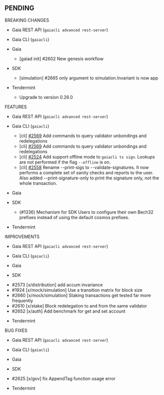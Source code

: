 ## PENDING

BREAKING CHANGES

* Gaia REST API (`gaiacli advanced rest-server`)

* Gaia CLI  (`gaiacli`)

* Gaia
  * [gaiad init] \#2602 New genesis workflow

* SDK
  * [simulation] \#2665 only argument to simulation.Invariant is now app

* Tendermint
  * Upgrade to version 0.26.0

FEATURES

* Gaia REST API (`gaiacli advanced rest-server`)

* Gaia CLI  (`gaiacli`)
    * [cli] [\#2569](https://github.com/cosmos/cosmos-sdk/pull/2569) Add commands to query validator unbondings and redelegations
    * [cli] [\#2569](https://github.com/cosmos/cosmos-sdk/pull/2569) Add commands to query validator unbondings and redelegations
    * [cli] [\#2524](https://github.com/cosmos/cosmos-sdk/issues/2524) Add support offline mode to `gaiacli tx sign`. Lookups are not performed if the flag `--offline` is on.
    * [cli] [\#2558](https://github.com/cosmos/cosmos-sdk/issues/2558) Rename --print-sigs to --validate-signatures. It now performs a complete set of sanity checks and reports to the user. Also added --print-signature-only to print the signature only, not the whole transaction.

* Gaia

* SDK
    * (#1336) Mechanism for SDK Users to configure their own Bech32 prefixes instead of using the default cosmos prefixes.

* Tendermint


IMPROVEMENTS

* Gaia REST API (`gaiacli advanced rest-server`)

* Gaia CLI  (`gaiacli`)

* Gaia

* SDK
 - #2573 [x/distribution] add accum invariance
 - \#1924 [x/mock/simulation] Use a transition matrix for block size
 - \#2660 [x/mock/simulation] Staking transactions get tested far more frequently
 - #2610 [x/stake] Block redelegation to and from the same validator
 - #2652 [x/auth] Add benchmark for get and set account

* Tendermint


BUG FIXES

* Gaia REST API (`gaiacli advanced rest-server`)

* Gaia CLI  (`gaiacli`)

* Gaia

* SDK
 - #2625 [x/gov] fix AppendTag function usage error


* Tendermint
